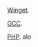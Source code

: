 [Winget](https://aka.ms/getwinget).

[GCC](https://github.com/mmozeiko/build-gcc-mingw/releases).

[PHP](https://windows.php.net/download).
alo
